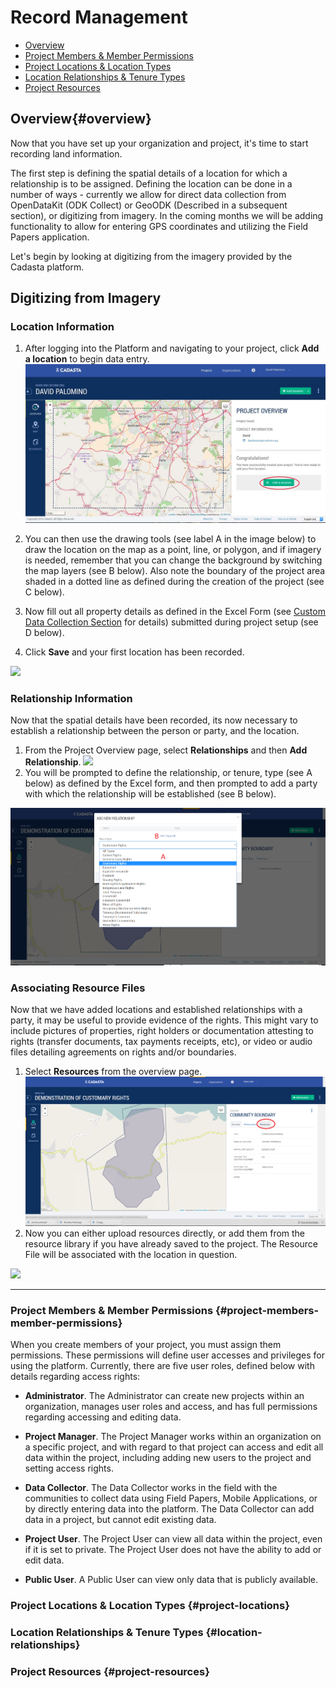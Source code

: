 # Record Management

* [Overview](#overview)
* [Project Members & Member Permissions](#project-members-member-permissions)
* [Project Locations & Location Types](#project-locations)
* [Location Relationships & Tenure Types](#location-relationships)
* [Project Resources](#project-resources)


## Overview{#overview}

Now that you have set up your organization and project, it's time to start recording land information.

The first step is defining the spatial details of a location for which a relationship is to be assigned.  Defining the location can be done in a number of ways - currently we allow for direct data collection from OpenDataKit \(ODK Collect\) or GeoODK \(Described in a subsequent section\), or digitizing from imagery.  In the coming months we will be adding functionality to allow for entering GPS coordinates and utilizing the Field Papers application.

Let's begin by looking at digitizing from the imagery provided by the Cadasta platform.

## Digitizing from Imagery

### Location Information

1. After logging into the Platform and navigating to your project, click **Add a location** to begin data entry.
  ![](/assets/addlocation.png)
2. You can then use the drawing tools \(see label A in the image below\) to draw the location on the map as a point, line, or polygon, and if imagery is needed, remember that you can change the background by switching the map layers \(see B below\). Also note the boundary of the project area shaded in a dotted line as defined during the creation of the project \(see C below\).

3. Now fill out all property details as defined in the Excel Form \(see [Custom Data Collection Section](http://docs.cadasta.org/en/XLSForms.html) for details\) submitted during project setup \(see D below\).

4. Click **Save** and your first location has been recorded.


![](/assets/records_digitizing.png)

### Relationship Information

Now that the spatial details have been recorded, its now necessary to establish a relationship between the person or party, and the location.

1. From the Project Overview page, select **Relationships** and then **Add Relationship**.
  ![](/assets/records_relationships.png)
2. You will be prompted to define the relationship, or tenure, type \(see A below\) as defined by the Excel form, and then prompted to add a party with which the relationship will be established \(see B below\). 

![](/assets/records_relationship_type_and_party.png)

### Associating Resource Files

Now that we have added locations and established relationships with a party, it may be useful to provide evidence of the rights.  This might vary to include pictures of properties, right holders or documentation attesting to rights \(transfer documents, tax payments receipts, etc\), or video or audio files detailing agreements on rights and\/or boundaries.

1. Select **Resources** from the overview page. 
  ![](/assets/records_resourcefiles.png)
2. Now you can either upload resources directly, or add them from the resource library if you have already saved to the project. The Resource File will be associated with the location in question.

![](/assets/records_resource_files_addition.png)

***

### Project Members & Member Permissions {#project-members-member-permissions}



When you create members of your project, you must assign them permissions. These permissions will define user accesses and privileges for using the platform. Currently, there are five user roles, defined below with details regarding access rights:



* **Administrator**. The Administrator can create new projects within an organization, manages user roles and access, and has full permissions regarding accessing and editing data.



* **Project Manager**. The Project Manager works within an organization on a specific project, and with regard to that project can access and edit all data within the project, including adding new users to the project and setting access rights.



* **Data Collector**. The Data Collector works in the field with the communities to collect data using Field Papers, Mobile Applications, or by directly entering data into the platform. The Data Collector can add data in a project, but cannot edit existing data.



* **Project User**. The Project User can view all data within the project, even if it is set to private. The Project User does not have the ability to add or edit data.



* **Public User**. A Public User can view only data that is publicly available.





### Project Locations & Location Types {#project-locations}





### Location Relationships & Tenure Types {#location-relationships}





### Project Resources {#project-resources}










